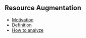 ## Resource Augmentation

- [Motivation](./resourceAugMotivation.md)
- [Definition](./resourceAugDefine.md)
- [How to analyze](./resourceAugAnalyze.md)


